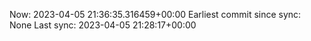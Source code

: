 Now: 2023-04-05 21:36:35.316459+00:00 Earliest commit since sync: None Last sync: 2023-04-05 21:28:17+00:00

